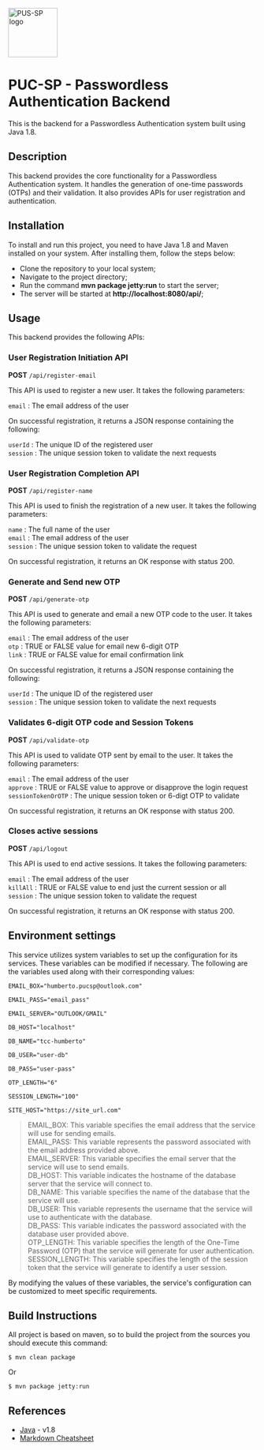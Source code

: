 <a href="https://www.pucsp.br/home"><img alt="PUS-SP logo" src="https://www5.pucsp.br/paginainicial/images/brasao-pucsp-black.png" height="100" /></a>

# PUC-SP - Passwordless Authentication Backend

This is the backend for a Passwordless Authentication system built using Java 1.8.

## Description
This backend provides the core functionality for a Passwordless Authentication system. It handles the generation of one-time passwords (OTPs) and their validation. It also provides APIs for user registration and authentication.

## Installation
To install and run this project, you need to have Java 1.8 and Maven installed on your system. After installing them, follow the steps below:

- Clone the repository to your local system;
- Navigate to the project directory;
- Run the command **mvn package jetty:run** to start the server;
- The server will be started at **http://localhost:8080/api/**;

## Usage
This backend provides the following APIs:

### User Registration Initiation API
**POST** ```/api/register-email```

This API is used to register a new user. It takes the following parameters:

```email``` : The email address of the user

On successful registration, it returns a JSON response containing the following:

```userId``` : The unique ID of the registered user<br>
```session``` : The unique session token to validate the next requests

### User Registration Completion API
**POST** ```/api/register-name```

This API is used to finish the registration of a new user. It takes the following parameters:

```name``` : The full name of the user<br>
```email``` : The email address of the user<br>
```session``` : The unique session token to validate the request

On successful registration, it returns an OK response with status 200.

### Generate and Send new OTP
**POST** ```/api/generate-otp```

This API is used to generate and email a new OTP code to the user. It takes the following parameters:

```email``` : The email address of the user<br>
```otp``` : TRUE or FALSE value for email new 6-digit OTP<br>
```link``` : TRUE or FALSE value for email confirmation link

On successful registration, it returns a JSON response containing the following:

```userId``` : The unique ID of the registered user<br>
```session``` : The unique session token to validate the next requests

### Validates 6-digit OTP code and Session Tokens
**POST** ```/api/validate-otp```

This API is used to validate OTP sent by email to the user. It takes the following parameters:

```email``` : The email address of the user<br>
```approve``` : TRUE or FALSE value to approve or disapprove the login request<br>
```sessionTokenOrOTP``` : The unique session token or 6-digt OTP to validate

On successful registration, it returns an OK response with status 200.

### Closes active sessions
**POST** ```/api/logout```

This API is used to end active sessions. It takes the following parameters:

```email``` : The email address of the user<br>
```killAll``` : TRUE or FALSE value to end just the current session or all<br>
```session``` : The unique session token to validate the request

On successful registration, it returns an OK response with status 200.

## Environment settings
This service utilizes system variables to set up the configuration for its services. These variables can be modified if necessary. The following are the variables used along with their corresponding values:

~~~
EMAIL_BOX="humberto.pucsp@outlook.com"

EMAIL_PASS="email_pass"

EMAIL_SERVER="OUTLOOK/GMAIL"

DB_HOST="localhost"

DB_NAME="tcc-humberto"

DB_USER="user-db"

DB_PASS="user-pass"

OTP_LENGTH="6"

SESSION_LENGTH="100"

SITE_HOST="https://site_url.com"
~~~

> EMAIL_BOX: This variable specifies the email address that the service will use for sending emails.<br>
> EMAIL_PASS: This variable represents the password associated with the email address provided above.<br>
> EMAIL_SERVER: This variable specifies the email server that the service will use to send emails.<br>
> DB_HOST: This variable indicates the hostname of the database server that the service will connect to.<br>
> DB_NAME: This variable specifies the name of the database that the service will use.<br>
> DB_USER: This variable represents the username that the service will use to authenticate with the database.<br>
> DB_PASS: This variable indicates the password associated with the database user provided above.<br>
> OTP_LENGTH: This variable specifies the length of the One-Time Password (OTP) that the service will generate for user authentication.<br>
> SESSION_LENGTH: This variable specifies the length of the session token that the service will generate to identify a user session.

By modifying the values of these variables, the service's configuration can be customized to meet specific requirements.

## Build Instructions

All project is based on maven, so to build the project from the sources you should execute this command:

```shell
$ mvn clean package
```

Or
```shell
$ mvn package jetty:run
```

## References
* [Java](https://www.java.com/) - v1.8
* [Markdown Cheatsheet](https://github.com/adam-p/markdown-here/wiki/Markdown-Cheatsheet)
